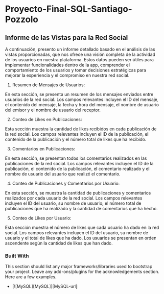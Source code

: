 # Proyecto-Final-SQL-Santiago-Pozzolo

## Informe de las Vistas para la Red Social


A continuación, presento un informe detallado basado en el análisis de las vistas proporcionadas, que nos ofrece una visión completa de la actividad de los usuarios en nuestra plataforma. Estos datos pueden ser útiles para implementar funcionalidades dentro de la app, comprender el comportamiento de los usuarios y tomar decisiones estratégicas para mejorar la experiencia y el compromiso en nuestra red social.

1. Resumen de Mensajes de Usuarios:

En esta sección, se presenta un resumen de los mensajes enviados entre usuarios de la red social. Los campos relevantes incluyen el ID del mensaje, el contenido del mensaje, la fecha y hora del mensaje, el nombre de usuario del emisor y el nombre de usuario del receptor.

2. Conteo de Likes en Publicaciones:

Esta sección muestra la cantidad de likes recibidos en cada publicación de la red social. Los campos relevantes incluyen el ID de la publicación, el contenido de la publicación y el número total de likes que ha recibido.

3. Comentarios en Publicaciones:

En esta sección, se presentan todos los comentarios realizados en las publicaciones de la red social. Los campos relevantes incluyen el ID de la publicación, el contenido de la publicación, el comentario realizado y el nombre de usuario del usuario que realizó el comentario.

4. Conteo de Publicaciones y Comentarios por Usuario:

En esta sección, se muestra la cantidad de publicaciones y comentarios realizados por cada usuario de la red social. Los campos relevantes incluyen el ID del usuario, su nombre de usuario, el número total de publicaciones que ha realizado y la cantidad de comentarios que ha hecho.

5. Conteo de Likes por Usuario:

Esta sección muestra el número de likes que cada usuario ha dado en la red social. Los campos relevantes incluyen el ID del usuario, su nombre de usuario y el total de likes que ha dado. Los usuarios se presentan en orden ascendente según la cantidad de likes que han dado.


### Built With

This section should list any major frameworks/libraries used to bootstrap your project. Leave any add-ons/plugins for the acknowledgements section. Here are a few examples.

* [![MySQL][MySQL]][MySQL-url]
